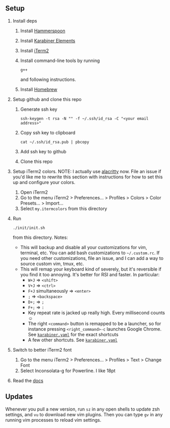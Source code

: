 Setup
-----

1. Install deps
   1. Install [Hammerspoon](http://www.hammerspoon.org/)
   1. Install [Karabiner Elements](https://github.com/tekezo/Karabiner-Elements)
   1. Install [iTerm2](https://www.iterm2.com/downloads.html)
   1. Install command-line tools by running

      ```
      g++
      ```

      and following instructions.
   1. Install [Homebrew](brew.sh)
1. Setup github and clone this repo
   1. Generate ssh key

      ```
      ssh-keygen -t rsa -N "" -f ~/.ssh/id_rsa -C "<your email address>"
      ```

   1. Copy ssh key to clipboard

      ```
      cat ~/.ssh/id_rsa.pub | pbcopy
      ```

   1. Add ssh key to github
   1. Clone this repo
1. Setup iTerm2 colors. NOTE: I actually use
   [alacritty](https://github.com/jwilm/alacritty) now.  File an issue if you'd
   like me to rewrite this section with instructions for how to set this up and
   configure your colors.
   1. Open iTerm2
   1. Go to the menu iTerm2 > Preferences... > Profiles > Colors > Color
      Presets... > Import...
   1. Select `my.itermcolors` from this directory
1. Run

   ```
   ./init/init.sh
   ```

   from this directory.
   Notes:
   - This will backup and disable all your customizations for vim, terminal,
     etc.  You can add bash customizations to `~/.custom.rc`.  If you need
     other customizations, file an issue, and I can add a way to source custom
     vim, tmux, etc.
   - This will remap your keyboard kind of severely, but it's reversible if you
     find it too annoying.  It's better for RSI and faster.  In particular:
     - `W+J` => `<shift>`
     - `V+J` => `<ctrl>`
     - `F+J` simultaneously => `<enter>`
     - `;` => `<backspace>`
     - `D+;` => `;`
     - `F+;` => `:`
     - Key repeat rate is jacked up really high.  Every millisecond counts ☺️
     - The right `<command>` button is remapped to be a launcher, so for
       instance pressing `<right_command>-c` launches Google Chrome.  See
       [`karabiner.yaml`](karabiner-gen/karabiner.yaml) for the exact
       shortcuts
     - A few other shortcuts. See
       [`karabiner.yaml`](karabiner-gen/karabiner-input.json)

1. Switch to better iTerm2 font
   1. Go to the menu iTerm2 > Preferences... > Profiles > Text > Change Font
   1. Select Inconsolata-g for Powerline.  I like 18pt
1. Read the [docs](doc)

Updates
-------
Whenever you pull a new version, run `sz` in any open shells to update zsh
settings, and `vu` to download new vim plugins.  Then you can type `gv` in any
running vim processes to reload vim settings.
